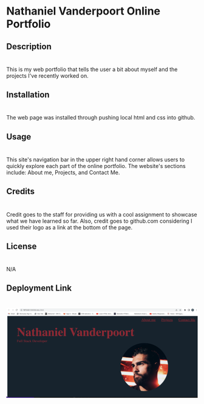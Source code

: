 # Nathaniel Vanderpoort Online Portfolio
## Description
#
This is my web portfolio that tells the user a bit about myself and the projects I've recently worked on.

## Installation 
#
The web page was installed through pushing local html and css into github.

## Usage
#
This site's navigation bar in the upper right hand corner allows users to quickly explore each part of the online portfolio. The website's sections include: About me, Projects, and Contact Me.
## Credits
#
Credit goes to the staff for providing us with a cool assignment to showcase what we have learned so far. Also, credit goes to github.com considering I used their logo as a link at the bottom of the page. 

## License
#
N/A
## Deployment Link 
#

![SiteImage](assets/images/Portfolio-ScreenShot.png)